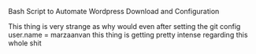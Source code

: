 Bash Script to Automate Wordpress Download and Configuration

This thing is very strange as why would even after setting the git config user.name = marzaanvan this thing is getting pretty intense regarding this whole shit
